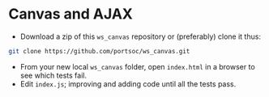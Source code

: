 # Canvas and AJAX

* Download a zip of this `ws_canvas` repository or (preferably) clone it thus:
```bash
git clone https://github.com/portsoc/ws_canvas.git
```
*  From your new local `ws_canvas` folder, open `index.html` in a browser to see which tests fail.
*  Edit `index.js`; improving and adding code until all the tests pass.
